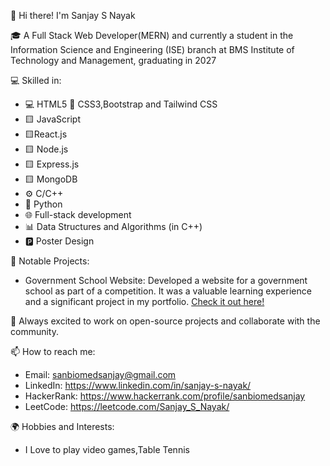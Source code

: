 👋 Hi there! I'm Sanjay S Nayak

🎓 A Full Stack Web Developer(MERN) and currently a student in the Information Science and Engineering (ISE) branch at BMS Institute of Technology and Management, graduating in 2027

💻 Skilled in:
- 💻 HTML5 🎨 CSS3,Bootstrap and Tailwind CSS
- 🟨 JavaScript
- 🟨React.js
- 🟨 Node.js
- 🟨 Express.js
- 🟨 MongoDB 
- ⚙ C/C++
- 🐍 Python
- 🌐 Full-stack development
- 📊 Data Structures and Algorithms (in C++)
- 🅿️ Poster Design

🌟 Notable Projects:
- Government School Website: Developed a website for a government school as part of a competition. It was a valuable learning experience and a significant project in my portfolio. [Check it out here!](https://govt-school-website-by-team-codeclash.netlify.app/)

🚀 Always excited to work on open-source projects and collaborate with the community.

📫 How to reach me:
- Email: sanbiomedsanjay@gmail.com
- LinkedIn: https://www.linkedin.com/in/sanjay-s-nayak/
- HackerRank: https://www.hackerrank.com/profile/sanbiomedsanjay
- LeetCode: https://leetcode.com/Sanjay_S_Nayak/

🌍 Hobbies and Interests:
- I Love to play video games,Table Tennis
  

<!---
sanjaynayak1224/sanjaynayak1224 is a ✨ special ✨ repository because its README.md (this file) appears on your GitHub profile.
You can click the Preview link to take a look at your changes.
--->
